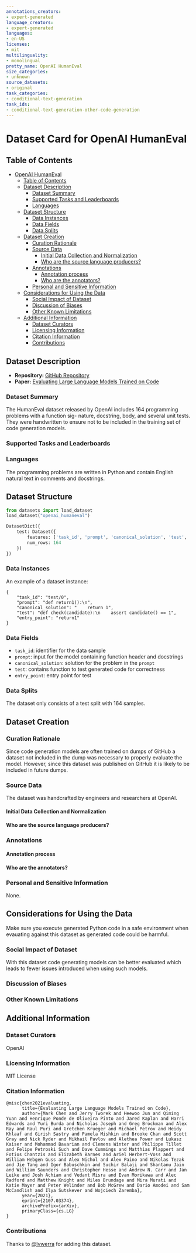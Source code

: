 ```yaml
---
annotations_creators:
- expert-generated
language_creators:
- expert-generated
languages:
- en-US
licenses:
- mit
multilinguality:
- monolingual
pretty_name: OpenAI HumanEval
size_categories:
- unknown
source_datasets:
- original
task_categories:
- conditional-text-generation
task_ids:
- conditional-text-generation-other-code-generation
---
```


# Dataset Card for OpenAI HumanEval

## Table of Contents
- [OpenAI HumanEval](#openai-humaneval)
  - [Table of Contents](#table-of-contents)
  - [Dataset Description](#dataset-description)
    - [Dataset Summary](#dataset-summary)
    - [Supported Tasks and Leaderboards](#supported-tasks-and-leaderboards)
    - [Languages](#languages)
  - [Dataset Structure](#dataset-structure)
    - [Data Instances](#data-instances)
    - [Data Fields](#data-fields)
    - [Data Splits](#data-splits)
  - [Dataset Creation](#dataset-creation)
    - [Curation Rationale](#curation-rationale)
    - [Source Data](#source-data)
      - [Initial Data Collection and Normalization](#initial-data-collection-and-normalization)
      - [Who are the source language producers?](#who-are-the-source-language-producers)
    - [Annotations](#annotations)
      - [Annotation process](#annotation-process)
      - [Who are the annotators?](#who-are-the-annotators)
    - [Personal and Sensitive Information](#personal-and-sensitive-information)
  - [Considerations for Using the Data](#considerations-for-using-the-data)
    - [Social Impact of Dataset](#social-impact-of-dataset)
    - [Discussion of Biases](#discussion-of-biases)
    - [Other Known Limitations](#other-known-limitations)
  - [Additional Information](#additional-information)
    - [Dataset Curators](#dataset-curators)
    - [Licensing Information](#licensing-information)
    - [Citation Information](#citation-information)
    - [Contributions](#contributions)

## Dataset Description

- **Repository:** [GitHub Repository](https://github.com/openai/human-eval)
- **Paper:** [Evaluating Large Language Models Trained on Code](https://arxiv.org/abs/2107.03374)

### Dataset Summary

The HumanEval dataset released by OpenAI includes 164 programming problems with a function sig- nature, docstring, body, and several unit tests. They were handwritten to ensure not to be included in the training set of code generation models.

### Supported Tasks and Leaderboards

### Languages
The programming problems are written in Python and contain English natural text in comments and docstrings.

## Dataset Structure

```python
from datasets import load_dataset
load_dataset("openai_humaneval")

DatasetDict({
    test: Dataset({
        features: ['task_id', 'prompt', 'canonical_solution', 'test', 'entry_point'],
        num_rows: 164
    })
})
```

### Data Instances

An example of a dataset instance:

```
{
    "task_id": "test/0",
    "prompt": "def return1():\n",
    "canonical_solution": "    return 1",
    "test": "def check(candidate):\n    assert candidate() == 1",
    "entry_point": "return1"
}
```

### Data Fields

- `task_id`: identifier for the data sample
- `prompt`: input for the model containing function header and docstrings
- `canonical_solution`: solution for the problem in the `prompt`
- `test`: contains function to test generated code for correctness
- `entry_point`: entry point for test


### Data Splits

The dataset only consists of a test split with 164 samples.

## Dataset Creation

### Curation Rationale

Since code generation models are often trained on dumps of GitHub a dataset not included in the dump was necessary to properly evaluate the model. However, since this dataset was published on GitHub it is likely to be included in future dumps.

### Source Data

The dataset was handcrafted by engineers and researchers at OpenAI.

#### Initial Data Collection and Normalization

#### Who are the source language producers?

### Annotations

#### Annotation process

#### Who are the annotators?

### Personal and Sensitive Information

None.

## Considerations for Using the Data
Make sure you execute generated Python code in a safe environment when evauating against this dataset as generated code could be harmful.

### Social Impact of Dataset
With this dataset code generating models can be better evaluated which leads to fewer issues introduced when using such models.

### Discussion of Biases

### Other Known Limitations

## Additional Information

### Dataset Curators
OpenAI

### Licensing Information

MIT License

### Citation Information
```
@misc{chen2021evaluating,
      title={Evaluating Large Language Models Trained on Code},
      author={Mark Chen and Jerry Tworek and Heewoo Jun and Qiming Yuan and Henrique Ponde de Oliveira Pinto and Jared Kaplan and Harri Edwards and Yuri Burda and Nicholas Joseph and Greg Brockman and Alex Ray and Raul Puri and Gretchen Krueger and Michael Petrov and Heidy Khlaaf and Girish Sastry and Pamela Mishkin and Brooke Chan and Scott Gray and Nick Ryder and Mikhail Pavlov and Alethea Power and Lukasz Kaiser and Mohammad Bavarian and Clemens Winter and Philippe Tillet and Felipe Petroski Such and Dave Cummings and Matthias Plappert and Fotios Chantzis and Elizabeth Barnes and Ariel Herbert-Voss and William Hebgen Guss and Alex Nichol and Alex Paino and Nikolas Tezak and Jie Tang and Igor Babuschkin and Suchir Balaji and Shantanu Jain and William Saunders and Christopher Hesse and Andrew N. Carr and Jan Leike and Josh Achiam and Vedant Misra and Evan Morikawa and Alec Radford and Matthew Knight and Miles Brundage and Mira Murati and Katie Mayer and Peter Welinder and Bob McGrew and Dario Amodei and Sam McCandlish and Ilya Sutskever and Wojciech Zaremba},
      year={2021},
      eprint={2107.03374},
      archivePrefix={arXiv},
      primaryClass={cs.LG}
}
```

### Contributions

Thanks to [@lvwerra](https://github.com/lvwerra) for adding this dataset.